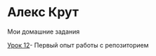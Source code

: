 # Алекс Крут
Мои домашние задания

[Урок 12](https://alexkrut67.github.io/lesson_12/ "Работа с репозиторием")- Первый опыт работы с репозиторием
